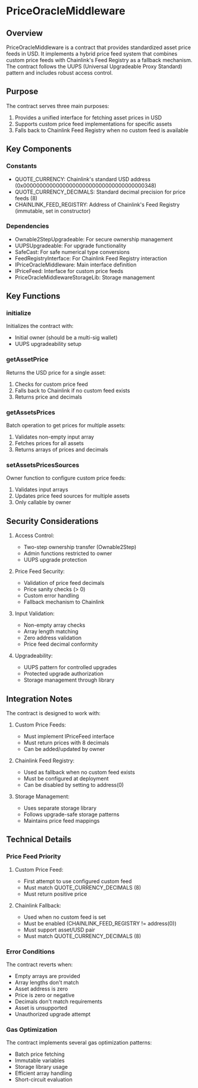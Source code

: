 # PriceOracleMiddleware

## Overview

PriceOracleMiddleware is a contract that provides standardized asset price feeds in USD. It implements a hybrid price feed system that combines custom price feeds with Chainlink's Feed Registry as a fallback mechanism. The contract follows the UUPS (Universal Upgradeable Proxy Standard) pattern and includes robust access control.

## Purpose

The contract serves three main purposes:

1. Provides a unified interface for fetching asset prices in USD
2. Supports custom price feed implementations for specific assets
3. Falls back to Chainlink Feed Registry when no custom feed is available

## Key Components

### Constants

-   QUOTE_CURRENCY: Chainlink's standard USD address (0x0000000000000000000000000000000000000348)
-   QUOTE_CURRENCY_DECIMALS: Standard decimal precision for price feeds (8)
-   CHAINLINK_FEED_REGISTRY: Address of Chainlink's Feed Registry (immutable, set in constructor)

### Dependencies

-   Ownable2StepUpgradeable: For secure ownership management
-   UUPSUpgradeable: For upgrade functionality
-   SafeCast: For safe numerical type conversions
-   FeedRegistryInterface: For Chainlink Feed Registry interaction
-   IPriceOracleMiddleware: Main interface definition
-   IPriceFeed: Interface for custom price feeds
-   PriceOracleMiddlewareStorageLib: Storage management

## Key Functions

### initialize

Initializes the contract with:

-   Initial owner (should be a multi-sig wallet)
-   UUPS upgradeability setup

### getAssetPrice

Returns the USD price for a single asset:

1. Checks for custom price feed
2. Falls back to Chainlink if no custom feed exists
3. Returns price and decimals

### getAssetsPrices

Batch operation to get prices for multiple assets:

1. Validates non-empty input array
2. Fetches prices for all assets
3. Returns arrays of prices and decimals

### setAssetsPricesSources

Owner function to configure custom price feeds:

1. Validates input arrays
2. Updates price feed sources for multiple assets
3. Only callable by owner

## Security Considerations

1. Access Control:

    - Two-step ownership transfer (Ownable2Step)
    - Admin functions restricted to owner
    - UUPS upgrade protection

2. Price Feed Security:

    - Validation of price feed decimals
    - Price sanity checks (> 0)
    - Custom error handling
    - Fallback mechanism to Chainlink

3. Input Validation:

    - Non-empty array checks
    - Array length matching
    - Zero address validation
    - Price feed decimal conformity

4. Upgradeability:
    - UUPS pattern for controlled upgrades
    - Protected upgrade authorization
    - Storage management through library

## Integration Notes

The contract is designed to work with:

1. Custom Price Feeds:

    - Must implement IPriceFeed interface
    - Must return prices with 8 decimals
    - Can be added/updated by owner

2. Chainlink Feed Registry:

    - Used as fallback when no custom feed exists
    - Must be configured at deployment
    - Can be disabled by setting to address(0)

3. Storage Management:
    - Uses separate storage library
    - Follows upgrade-safe storage patterns
    - Maintains price feed mappings

## Technical Details

### Price Feed Priority

1. Custom Price Feed:

    - First attempt to use configured custom feed
    - Must match QUOTE_CURRENCY_DECIMALS (8)
    - Must return positive price

2. Chainlink Fallback:
    - Used when no custom feed is set
    - Must be enabled (CHAINLINK_FEED_REGISTRY != address(0))
    - Must support asset/USD pair
    - Must match QUOTE_CURRENCY_DECIMALS (8)

### Error Conditions

The contract reverts when:

-   Empty arrays are provided
-   Array lengths don't match
-   Asset address is zero
-   Price is zero or negative
-   Decimals don't match requirements
-   Asset is unsupported
-   Unauthorized upgrade attempt

### Gas Optimization

The contract implements several gas optimization patterns:

-   Batch price fetching
-   Immutable variables
-   Storage library usage
-   Efficient array handling
-   Short-circuit evaluation
